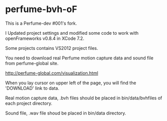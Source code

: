 perfume-bvh-oF
======================

This is a Perfume-dev #001's fork.

I Updated project settings and modified some code 
to work with openFrameworks v0.8.4 in XCode 7.2.

Some projects contains VS2012 project files.

You need to download real Perfume motion capture data and sound file from perfume-global site.

http://perfume-global.com/visualization.html

When you lay cursor on upper left of the page, you will find the 'DOWNLOAD' link to data.

Real motion capture data, .bvh files should be placed in bin/data/bvhfiles of each project directory.

Sound file, .wav file shoud be placed in bin/data directory.


